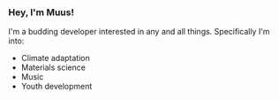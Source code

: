 ### Hey, I'm Muus!

I'm a budding developer interested in any and all things. Specifically I'm into:
* Climate adaptation
* Materials science
* Music
* Youth development

